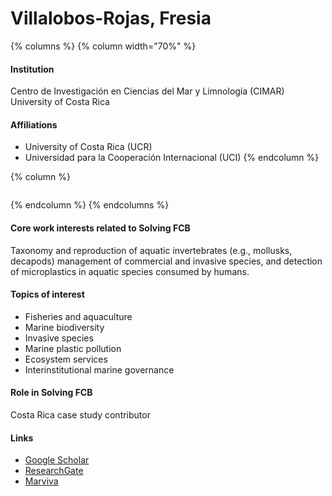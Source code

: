 # Villalobos-Rojas, Fresia

{% columns %}
{% column width="70%" %}
#### Institution

Centro de Investigación en Ciencias del Mar y Limnología (CIMAR) University of Costa Rica

#### Affiliations

* University of Costa Rica (UCR)
* Universidad para la Cooperación Internacional (UCI)
{% endcolumn %}

{% column %}
<figure><img src="https://raw.githubusercontent.com/Solving-FCB/docs/refs/heads/main/.img/villalobos-rojas-f.webp" alt=""></figure>
{% endcolumn %}
{% endcolumns %}

#### Core work interests related to Solving FCB

Taxonomy and reproduction of aquatic invertebrates (e.g., mollusks, decapods) management of commercial and invasive species, and detection of microplastics in aquatic species consumed by humans.

#### Topics of interest

* Fisheries and aquaculture
* Marine biodiversity
* Invasive species
* Marine plastic pollution
* Ecosystem services
* Interinstitutional marine governance

#### Role in Solving FCB

Costa Rica case study contributor

#### Links

* [Google Scholar](https://scholar.google.com/citations?user=5QoEA7AAAAAJ)
* [ResearchGate](https://www.researchgate.net/profile/Fresia-Villalobos-Rojas)
* [Marviva](https://marviva.net/en/equipo/fresia-villalobos/)
